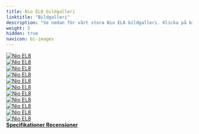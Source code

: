 ```yaml
---
title: Nio EL8 bildgalleri
linktitle: "Bildgalleri"
description: "Se nedan för vårt stora Nio EL8 bildgalleri. Klicka på bilderna för högupplösta versioner."
weight: 5
hidden: true
navicon: bi-images
---
```

<!-- markdownlint-disable MD033 -->
<div class="row" id ="my-gallery">
	<div class="pswp-grid-item col-6 col-md-4">
		<a href="https://media.evkx.net/multimedia/models/nio/el8/el8/exterior_1.jpg"
data-pswp-src="https://media.evkx.net/multimedia/models/nio/el8/el8/exterior_1.jpg"
data-pswp-width="3000"
data-pswp-height="3000" 
target="_blank">
			<img src="https://media.evkx.net/multimedia/models/nio/el8/el8/exterior_1_xst.jpg" alt="Nio EL8" class="img-fluid " />
		</a>
	</div>
	<div class="pswp-grid-item col-6 col-md-4">
		<a href="https://media.evkx.net/multimedia/models/nio/el8/el8/exterior_2.jpg"
data-pswp-src="https://media.evkx.net/multimedia/models/nio/el8/el8/exterior_2.jpg"
data-pswp-width="3000"
data-pswp-height="3000" 
target="_blank">
			<img src="https://media.evkx.net/multimedia/models/nio/el8/el8/exterior_2_xst.jpg" alt="Nio EL8" class="img-fluid " />
		</a>
	</div>
	<div class="pswp-grid-item col-6 col-md-4">
		<a href="https://media.evkx.net/multimedia/models/nio/el8/el8/exterior_3.jpg"
data-pswp-src="https://media.evkx.net/multimedia/models/nio/el8/el8/exterior_3.jpg"
data-pswp-width="3000"
data-pswp-height="3000" 
target="_blank">
			<img src="https://media.evkx.net/multimedia/models/nio/el8/el8/exterior_3_xst.jpg" alt="Nio EL8" class="img-fluid " />
		</a>
	</div>
	<div class="pswp-grid-item col-6 col-md-4">
		<a href="https://media.evkx.net/multimedia/models/nio/el8/el8/frontseats_1.jpg"
data-pswp-src="https://media.evkx.net/multimedia/models/nio/el8/el8/frontseats_1.jpg"
data-pswp-width="3000"
data-pswp-height="3000" 
target="_blank">
			<img src="https://media.evkx.net/multimedia/models/nio/el8/el8/frontseats_1_xst.jpg" alt="Nio EL8" class="img-fluid " />
		</a>
	</div>
	<div class="pswp-grid-item col-6 col-md-4">
		<a href="https://media.evkx.net/multimedia/models/nio/el8/el8/interior_1.jpg"
data-pswp-src="https://media.evkx.net/multimedia/models/nio/el8/el8/interior_1.jpg"
data-pswp-width="3000"
data-pswp-height="3000" 
target="_blank">
			<img src="https://media.evkx.net/multimedia/models/nio/el8/el8/interior_1_xst.jpg" alt="Nio EL8" class="img-fluid " />
		</a>
	</div>
	<div class="pswp-grid-item col-6 col-md-4">
		<a href="https://media.evkx.net/multimedia/models/nio/el8/el8/main_1.jpg"
data-pswp-src="https://media.evkx.net/multimedia/models/nio/el8/el8/main_1.jpg"
data-pswp-width="3000"
data-pswp-height="3000" 
target="_blank">
			<img src="https://media.evkx.net/multimedia/models/nio/el8/el8/main_1_xst.jpg" alt="Nio EL8" class="img-fluid " />
		</a>
	</div>
	<div class="pswp-grid-item col-6 col-md-4">
		<a href="https://media.evkx.net/multimedia/models/nio/el8/el8/screens_1.jpg"
data-pswp-src="https://media.evkx.net/multimedia/models/nio/el8/el8/screens_1.jpg"
data-pswp-width="3000"
data-pswp-height="3000" 
target="_blank">
			<img src="https://media.evkx.net/multimedia/models/nio/el8/el8/screens_1_xst.jpg" alt="Nio EL8" class="img-fluid " />
		</a>
	</div>
	<div class="pswp-grid-item col-6 col-md-4">
		<a href="https://media.evkx.net/multimedia/models/nio/el8/el8/seats_1.jpg"
data-pswp-src="https://media.evkx.net/multimedia/models/nio/el8/el8/seats_1.jpg"
data-pswp-width="3000"
data-pswp-height="3000" 
target="_blank">
			<img src="https://media.evkx.net/multimedia/models/nio/el8/el8/seats_1_xst.jpg" alt="Nio EL8" class="img-fluid " />
		</a>
	</div>
	<div class="pswp-grid-item col-6 col-md-4">
		<a href="https://media.evkx.net/multimedia/models/nio/el8/el8/secondrowseats_1.jpg"
data-pswp-src="https://media.evkx.net/multimedia/models/nio/el8/el8/secondrowseats_1.jpg"
data-pswp-width="3000"
data-pswp-height="3000" 
target="_blank">
			<img src="https://media.evkx.net/multimedia/models/nio/el8/el8/secondrowseats_1_xst.jpg" alt="Nio EL8" class="img-fluid " />
		</a>
	</div>
	<div class="pswp-grid-item col-6 col-md-4">
		<a href="https://media.evkx.net/multimedia/models/nio/el8/el8/thirdrow_1.jpg"
data-pswp-src="https://media.evkx.net/multimedia/models/nio/el8/el8/thirdrow_1.jpg"
data-pswp-width="1272"
data-pswp-height="671" 
target="_blank">
			<img src="https://media.evkx.net/multimedia/models/nio/el8/el8/thirdrow_1_xst.jpg" alt="Nio EL8" class="img-fluid " />
		</a>
	</div>
	<div class="pswp-grid-item col-6 col-md-4">
		<a href="https://media.evkx.net/multimedia/models/nio/el8/el8/trailer_1.jpg"
data-pswp-src="https://media.evkx.net/multimedia/models/nio/el8/el8/trailer_1.jpg"
data-pswp-width="3000"
data-pswp-height="3000" 
target="_blank">
			<img src="https://media.evkx.net/multimedia/models/nio/el8/el8/trailer_1_xst.jpg" alt="Nio EL8" class="img-fluid " />
		</a>
	</div>
</div>
<script type="module">
  import PhotoSwipeLightbox from '/js/photoswipe-lightbox.esm.js';
    const lightbox = new PhotoSwipeLightbox({
       gallery: '#my-gallery',
        children: 'a',
        pswpModule: () => import('/js/photoswipe.esm.js')
    });
lightbox.init();
</script>
<div class="mt-3 mb-3">
<a href="../specifications/" class="text-decoration-none text-black">
<strong><i class="bi-arrow-left"></i> Specifikationer </strong>
</a>
<a href="../reviews/" class="text-decoration-none text-black float-end">
<strong>Recensioner <i class="bi-arrow-right"></i></strong>
</a>
</div>
